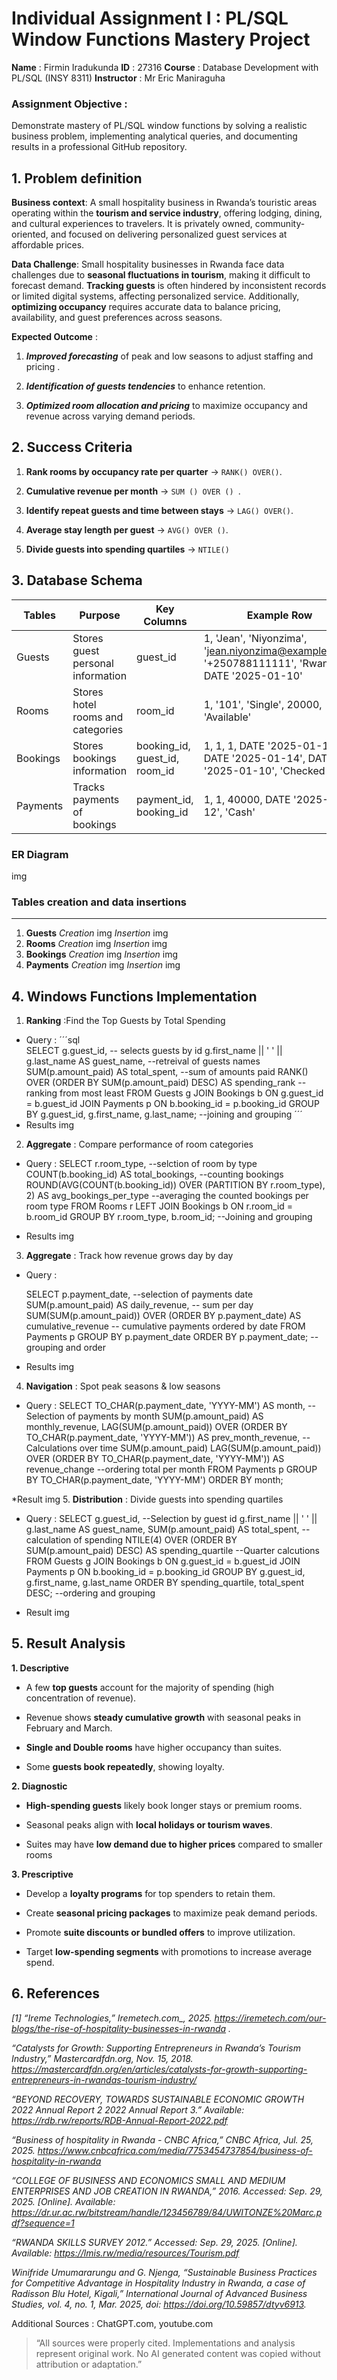 # Individual Assignment I : PL/SQL Window Functions Mastery Project

**Name** : Firmin Iradukunda 
**ID** : 27316 
**Course** : Database Development with PL/SQL (INSY 8311) 
**Instructor** : Mr Eric Maniraguha

### Assignment Objective : 
Demonstrate mastery of PL/SQL window functions by solving a realistic business problem, implementing analytical queries, and documenting results in a professional GitHub repository.

## 1. Problem definition
**Business context**:  A small hospitality business in Rwanda’s touristic areas operating within the **tourism and service industry**, offering lodging, dining, and cultural experiences to travelers. It is privately owned, community-oriented, and focused on delivering personalized guest services at affordable prices.

**Data Challenge**: Small hospitality businesses in Rwanda face data challenges due to **seasonal fluctuations in tourism**, making it difficult to forecast demand. **Tracking guests** is often hindered by inconsistent records or limited digital systems, affecting personalized service. Additionally, **optimizing occupancy** requires accurate data to balance pricing, availability, and guest preferences across seasons.


**Expected Outcome** :

 1. ***Improved forecasting*** of peak and low seasons to adjust staffing and pricing .
 2. ***Identification of guests tendencies*** to enhance retention.
   
 3. ***Optimized room allocation and pricing*** to maximize occupancy and revenue across varying demand periods.
## 2. Success Criteria

1. **Rank rooms by occupancy rate per quarter** → `RANK() OVER()`.
    
2.  **Cumulative revenue per month** → `SUM () OVER () `.
    
3.  **Identify repeat guests and time between stays** → `LAG() OVER()`.
    
4. **Average stay length per guest** → `AVG() OVER ()`.

5. **Divide guests into spending quartiles** → `NTILE()`

## 3. Database Schema

|Tables|Purpose  |Key Columns| Example Row 
|-------|------------|---------------|-----
|  Guests |Stores guest personal information |guest_id| 1, 'Jean', 'Niyonzima', 'jean.niyonzima@example.com', '+250788111111', 'Rwanda', DATE '2025-01-10'|
|Rooms|Stores hotel rooms and categories|room_id|1, '101', 'Single', 20000, 'Available'|
|Bookings| Stores bookings information|booking_id, guest_id, room_id|1, 1, 1, DATE '2025-01-12', DATE '2025-01-14', DATE '2025-01-10', 'Checked-out'|
|Payments|Tracks payments of bookings|payment_id, booking_id|1, 1, 40000, DATE '2025-01-12', 'Cash'|
### ER Diagram
img
### Tables creation and data insertions
*** 
1. **Guests** 
*Creation* 
img
*Insertion*
img
2. **Rooms** 
*Creation* 
img
*Insertion*
img
3. **Bookings** 
*Creation* 
img
*Insertion*
img
4. **Payments**
*Creation* 
img
*Insertion*
img

## 4. Windows Functions Implementation
1. **Ranking** :Find the Top Guests by Total Spending 
* Query : 
´´´sql   
    SELECT g.guest_id, -- selects guests by id
       g.first_name || ' ' || g.last_name AS guest_name, --retreival of guests names
       SUM(p.amount_paid) AS total_spent, --sum of amounts paid
       RANK() OVER (ORDER BY SUM(p.amount_paid) DESC) AS spending_rank --ranking from most least
FROM Guests g
JOIN Bookings b ON g.guest_id = b.guest_id
JOIN Payments p ON b.booking_id = p.booking_id
GROUP BY g.guest_id, g.first_name, g.last_name; --joining and grouping
´´´
* Results
img

2. **Aggregate** : Compare performance of room categories
* Query : 
SELECT r.room_type, --selction of room by type
       COUNT(b.booking_id) AS total_bookings, --counting bookings
       ROUND(AVG(COUNT(b.booking_id)) OVER (PARTITION BY r.room_type), 2) AS avg_bookings_per_type --averaging the counted bookings per room type
FROM Rooms r
LEFT JOIN Bookings b ON r.room_id = b.room_id
GROUP BY r.room_type, b.room_id; --Joining and grouping

* Results
img
3. **Aggregate** : Track how revenue grows day by day
* Query :

    SELECT p.payment_date, --selection of payments date 
           SUM(p.amount_paid) AS daily_revenue, -- sum per day
           SUM(SUM(p.amount_paid)) OVER (ORDER BY p.payment_date) AS cumulative_revenue -- cumulative payments ordered by date
    FROM Payments p
    GROUP BY p.payment_date
    ORDER BY p.payment_date; -- grouping and order

* Results
img

4. **Navigation** : Spot peak seasons & low seasons
* Query :
SELECT TO_CHAR(p.payment_date, 'YYYY-MM') AS month, -- Selection of payments by month
       SUM(p.amount_paid) AS monthly_revenue,
       LAG(SUM(p.amount_paid)) OVER (ORDER BY TO_CHAR(p.payment_date, 'YYYY-MM')) AS prev_month_revenue, -- Calculations over time
       SUM(p.amount_paid) 
       LAG(SUM(p.amount_paid)) OVER (ORDER BY TO_CHAR(p.payment_date, 'YYYY-MM')) AS revenue_change --ordering total per month 
FROM Payments p
GROUP BY TO_CHAR(p.payment_date, 'YYYY-MM')
ORDER BY month;

*Result 
img
5. **Distribution** : Divide guests into spending quartiles
* Query :
SELECT g.guest_id, --Selection by guest id
       g.first_name || ' ' || g.last_name AS guest_name,
       SUM(p.amount_paid) AS total_spent, --calculation of spending
       NTILE(4) OVER (ORDER BY SUM(p.amount_paid) DESC) AS spending_quartile --Quarter calcutions 
FROM Guests g
JOIN Bookings b ON g.guest_id = b.guest_id
JOIN Payments p ON b.booking_id = p.booking_id
GROUP BY g.guest_id, g.first_name, g.last_name
ORDER BY spending_quartile, total_spent DESC; --ordering and grouping

 * Result 
 img
## 5. Result Analysis 
**1. Descriptive** 

-   A few **top guests** account for the majority of spending (high concentration of revenue).
    
-   Revenue shows **steady cumulative growth** with seasonal peaks in February and March.
    
-   **Single and Double rooms** have higher occupancy than suites.
    
-   Some **guests book repeatedly**, showing loyalty.

**2. Diagnostic** 

-   **High-spending guests** likely book longer stays or premium rooms.
    
-   Seasonal peaks align with **local holidays or tourism waves**.
    
-   Suites may have **low demand due to higher prices** compared to smaller rooms

**3. Prescriptive** 

-   Develop a **loyalty programs** for top spenders to retain them.
    
-   Create **seasonal pricing packages** to maximize peak demand periods.
    
-   Promote **suite discounts or bundled offers** to improve utilization.
    
-   Target **low-spending segments** with promotions to increase average spend.

## 6. References

*[1] “Ireme Technologies,”  Iremetech.com_, 2025. https://iremetech.com/our-blogs/the-rise-of-hospitality-businesses-in-rwanda .*

*“Catalysts for Growth: Supporting Entrepreneurs in Rwanda’s Tourism Industry,”  _Mastercardfdn.org_, Nov. 15, 2018. https://mastercardfdn.org/en/articles/catalysts-for-growth-supporting-entrepreneurs-in-rwandas-tourism-industry/*

*“BEYOND RECOVERY, TOWARDS SUSTAINABLE ECONOMIC GROWTH 2022 Annual Report 2 2022 Annual Report 3.” Available: https://rdb.rw/reports/RDB-Annual-Report-2022.pdf*

*“Business of hospitality in Rwanda - CNBC Africa,” _CNBC Africa_, Jul. 25, 2025. https://www.cnbcafrica.com/media/7753454737854/business-of-hospitality-in-rwanda*

*“COLLEGE OF BUSINESS AND ECONOMICS SMALL AND MEDIUM ENTERPRISES AND JOB CREATION IN RWANDA,” 2016. Accessed: Sep. 29, 2025. [Online]. Available: https://dr.ur.ac.rw/bitstream/handle/123456789/84/UWITONZE%20Marc.pdf?sequence=1*
 
 *“RWANDA SKILLS SURVEY 2012.” Accessed: Sep. 29, 2025. [Online]. Available: https://lmis.rw/media/resources/Tourism.pdf*

*Winifride Umumararungu and G. Njenga, “Sustainable Business Practices for Competitive Advantage in Hospitality Industry in Rwanda, a case of Radisson Blu Hotel, Kigali,” _International Journal of Advanced Business Studies_, vol. 4, no. 1, Mar. 2025, doi: https://doi.org/10.59857/dtyv6913.*

Additional Sources : ChatGPT.com, youtube.com

> “All sources were properly cited. Implementations and analysis represent original work. No AI generated content was copied without attribution or adaptation.”
